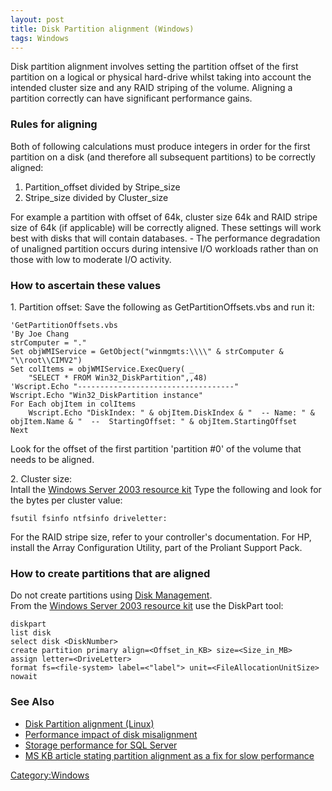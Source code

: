 ```yaml
---
layout: post 
title: Disk Partition alignment (Windows)
tags: Windows
---
```


Disk partition alignment involves setting the partition offset of the
first partition on a logical or physical hard-drive whilst taking into
account the intended cluster size and any RAID striping of the volume.
Aligning a partition correctly can have significant performance gains.

### Rules for aligning

Both of following calculations must produce integers in order for the
first partition on a disk (and therefore all subsequent partitions) to
be correctly aligned:

1.  Partition\_offset divided by Stripe\_size
2.  Stripe\_size divided by Cluster\_size

For example a partition with offset of 64k, cluster size 64k and RAID
stripe size of 64k (if applicable) will be correctly aligned. These
settings will work best with disks that will contain databases. - The
performance degradation of unaligned partition occurs during intensive
I/O workloads rather than on those with low to moderate I/O activity.

### How to ascertain these values

1\. Partition offset: Save the following as GetPartitionOffsets.vbs and
run it:

    'GetPartitionOffsets.vbs
    'By Joe Chang
    strComputer = "." 
    Set objWMIService = GetObject("winmgmts:\\\\" & strComputer & "\\root\\CIMV2") 
    Set colItems = objWMIService.ExecQuery( _
        "SELECT * FROM Win32_DiskPartition",,48) 
    'Wscript.Echo "-----------------------------------"
    Wscript.Echo "Win32_DiskPartition instance"
    For Each objItem in colItems 
        Wscript.Echo "DiskIndex: " & objItem.DiskIndex & "  -- Name: " & objItem.Name & "  --  StartingOffset: " & objItem.StartingOffset
    Next

Look for the offset of the first partition \'partition \#0\' of the
volume that needs to be aligned.

2\. Cluster size:\
Intall the [Windows Server 2003 resource
kit](http://www.microsoft.com/downloads/details.aspx?familyid=9d467a69-57ff-4ae7-96ee-b18c4790cffd)
Type the following and look for the bytes per cluster value:

    fsutil fsinfo ntfsinfo driveletter:

For the RAID stripe size, refer to your controller\'s documentation. For
HP, install the Array Configuration Utility, part of the Proliant
Support Pack.

### How to create partitions that are aligned

Do not create partitions using [Disk
Management](http://www.microsoft.com/technet/prodtechnol/windows2000serv/reskit/deploy/dgbj_sto_csmg.mspx).\
From the [Windows Server 2003 resource
kit](http://www.microsoft.com/downloads/details.aspx?familyid=9d467a69-57ff-4ae7-96ee-b18c4790cffd)
use the DiskPart tool:

    diskpart
    list disk
    select disk <DiskNumber>
    create partition primary align=<Offset_in_KB> size=<Size_in_MB>
    assign letter=<DriveLetter>
    format fs=<file-system> label=<"label"> unit=<FileAllocationUnitSize> nowait

### See Also

-   [Disk Partition alignment
    (Linux)](Disk_Partition_alignment_(Linux) "wikilink")
-   [Performance impact of disk
    misalignment](http://sqlblog.com/blogs/linchi_shea/archive/2007/02/01/performance-impact-of-disk-misalignment.aspx)
-   [Storage performance for SQL
    Server](http://sqlblog.com/blogs/joe_chang/archive/2008/03/04/storage-performance-for-sql-server.aspx)
-   [MS KB article stating partition alignment as a fix for slow
    performance](http://support.microsoft.com/default.aspx?scid=kb;EN-US;929491)

[Category:Windows](Category:Windows "wikilink")

